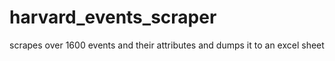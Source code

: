 # harvard_events_scraper
scrapes over 1600 events and their attributes and dumps it to an excel sheet
